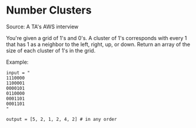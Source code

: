 # Number Clusters

Source: A TA's AWS interview

You're given a grid of 1's and 0's.
A cluster of 1's corresponds with every 1 that has 1 as a neighbor to the left, right, up, or down.
Return an array of the size of each cluster of 1's in the grid.

Example:

```
input = "
1110000
1100001
0000101
0110000
0001101
0001101
"

output = [5, 2, 1, 2, 4, 2] # in any order
```
